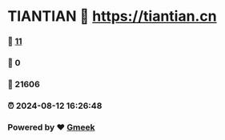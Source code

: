 # TIANTIAN :link: https://tiantian.cn 
### :page_facing_up: [11](https://tiantian.cn/tag.html) 
### :speech_balloon: 0 
### :hibiscus: 21606 
### :alarm_clock: 2024-08-12 16:26:48 
### Powered by :heart: [Gmeek](https://github.com/Meekdai/Gmeek)
